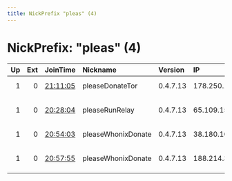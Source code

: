 ```yaml
---
title: NickPrefix "pleas" (4)
---
```


# NickPrefix: "pleas" (4)

|   Up |   Ext | JoinTime                                                                                              | Nickname           | Version   | IP             | AS                  | CC   |   ORp |   Dirp | OS    | Contact   |   eFamMembers |
|-----:|------:|:------------------------------------------------------------------------------------------------------|:-------------------|:----------|:---------------|:--------------------|:-----|------:|-------:|:------|:----------|--------------:|
|    1 |     0 | [21:11:05](https://nusenu.github.io/OrNetStats/w/relay/7499DF48A1E5D9F738E90CD8512A2D3E43C8AFC3.html) | pleaseDonateTor    | 0.4.7.13  | 178.250.189.15 | MDCLOUD LTD         | de   |  6372 |      0 | Linux | None      |             1 |
|    1 |     0 | [20:28:04](https://nusenu.github.io/OrNetStats/w/relay/3C2567CB554B7741EF185020A99D5D1ABC4AB0F3.html) | pleaseRunRelay     | 0.4.7.13  | 65.109.158.144 | Hetzner Online GmbH | fi   |   382 |      0 | Linux | None      |             1 |
|    1 |     0 | [20:54:03](https://nusenu.github.io/OrNetStats/w/relay/744697243099840258BA5B7AFFF77B344AA3B132.html) | pleaseWhonixDonate | 0.4.7.13  | 38.180.10.101  | Aktsiaselts WaveCom | us   |   392 |      0 | Linux | None      |             1 |
|    1 |     0 | [20:57:55](https://nusenu.github.io/OrNetStats/w/relay/079D5A36084F1E9484934A6BEC922551B30F4300.html) | pleaseWhonixDonate | 0.4.7.13  | 188.214.30.66  | TIPZOR MEDIA SRL    | ro   |  1833 |      0 | Linux | None      |             1 |
